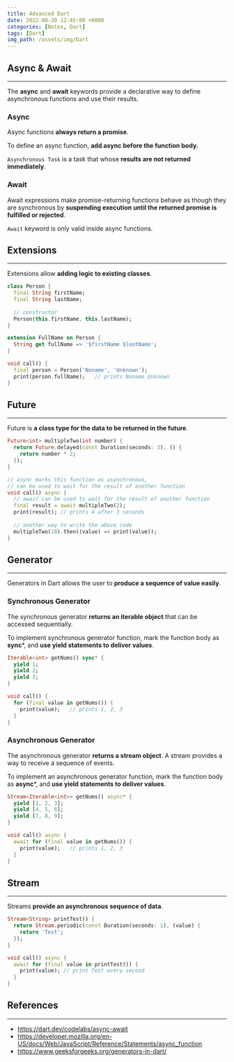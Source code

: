 ```yaml
---
title: Advanced Dart
date: 2022-08-30 12:45:00 +0800
categories: [Notes, Dart]
tags: [Dart]
img_path: /assets/img/Dart
---
```


## **Async & Await**

---

The **async** and **await** keywords provide a declarative way to define asynchronous functions and use their results.



### **Async**

Async functions **always return a promise**. 

To define an async function, **add async before the function body.**

`Asynchronous Task` is a task that whose **results are not returned immediately**.



### **Await**

Await expressions make promise-returning functions behave as though they are synchronous by **suspending execution until the returned promise is fulfilled or rejected**.

`Await` keyword is only valid inside async functions.



##  **Extensions**

---

Extensions allow **adding logic to existing classes**.

``` dart
class Person {
  final String firstName;
  final String lastName;
	
  // constructor
  Person(this.firstName, this.lastName);
}

extension FullName on Person {
  String get fullName => '$firstName $lastName';
}

void call() {
  final person = Person('Noname', 'Unknown');
  print(person.fullName);	// prints Noname Unknown
}
```



## **Future**

---

Future is **a class type for the data to be returned in the future**.

``` dart
Future<int> multipleTwo(int number) {
  return Future.delayed(const Duration(seconds: 3), () {
    return number * 2;
  });
}

// async marks this function as asynchronous,
// can be used to wait for the result of another function
void call() async {
  // await can be used to wait for the result of another function
  final result = await multipleTwo(2);
  print(result); // prints 4 after 3 seconds
  
  // another way to write the above code
  multipleTwo(10).then((value) => print(value));
}
```



## **Generator**

---

Generators in Dart allows the user to **produce a sequence of value easily**.



### **Synchronous Generator**

The synchronous generator **returns an iterable object** that can be accessed sequentially.

To implement synchronous generator function, mark the function body as **sync***, and **use yield statements to deliver values**.

``` dart
Iterable<int> getNums() sync* {
  yield 1;
  yield 2;
  yield 3;
}

void call() {
  for (final value in getNums()) {
    print(value);	// prints 1, 2, 3
  }
}
```



### **Asynchronous Generator**

The asynchronous generator **returns a stream object**. A stream provides a way to receive a sequence of events.

To implement an asynchronous generator function, mark the function body as **async***, and **use yield statements to deliver values**.

``` dart
Stream<Iterable<int>> getNums() async* {
  yield [1, 2, 3];
  yield [4, 5, 6];
  yield [7, 8, 9];
}

void call() async {
  await for (final value in getNums()) {
    print(value);	// prints 1, 2, 3
  }
}
```



## **Stream**

---

Streams **provide an asynchronous sequence of data**.

``` dart
Stream<String> printTest() {
  return Stream.periodic(const Duration(seconds: 1), (value) {
    return 'Test';
  });
}

void call() async {
  await for (final value in printTest()) {
    print(value); // print Test every second
  }
}
```



## **References**

---

- https://dart.dev/codelabs/async-await
- https://developer.mozilla.org/en-US/docs/Web/JavaScript/Reference/Statements/async_function
- https://www.geeksforgeeks.org/generators-in-dart/
